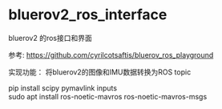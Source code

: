 # bluerov2_ros_interface
bluerov2 的ros接口和界面

参考: https://github.com/cyrilcotsaftis/bluerov_ros_playground


实现功能： 将bluerov2的图像和IMU数据转换为ROS topic


pip install scipy pymavlink inputs  
sudo apt install ros-noetic-mavros ros-noetic-mavros-msgs
